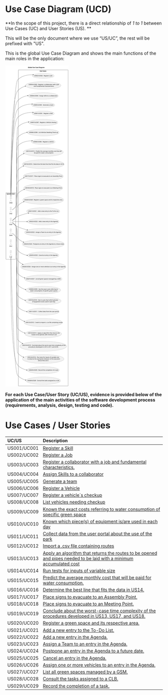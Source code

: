 # Use Case Diagram (UCD)

**In the scope of this project, there is a direct relationship of _1 to 1_ between Use Cases (UC) and User Stories (US).
**

This will be the only document where we use “US/UC”, the rest will be prefixed with "US".

This is the global Use Case Diagram and shows the main functions of the main roles in the application:

![Use Case Diagram](svg/use-case-diagram.svg)

**For each Use Case/User Story (UC/US), evidence is provided below of the application of the main activities of the
software development process (requirements, analysis, design, testing and code).**

# Use Cases / User Stories

| UC/US       | Description                                                                                                                                  |                   
|:------------|:---------------------------------------------------------------------------------------------------------------------------------------------|
| US001/UC001 | [Register a Skill](../../us001/Readme.md)                                                                                                    |
| US002/UC002 | [Register a Job](../../us002/Readme.md)                                                                                                      |
| US003/UC003 | [Register a collaborator with a job and fundamental characteristics.](../../us003/Readme.md)                                                 |
| US004/UC004 | [Assign Skills to a collaborator](../../us004/Readme.md)                                                                                     |
| US005/UC005 | [Generate a team](../../us005/Readme.md)                                                                                                     |
| US006/UC006 | [Register a Vehicle](../../us006/Readme.md)                                                                                                  |
| US007/UC007 | [Register a vehicle´s checkup](../../us007/Readme.md)                                                                                        |
| US008/UC008 | [List vehicles needing checkup](../../us008/Readme.md)                                                                                       |
| US009/UC009 | [Known the exact costs referring to water consumption of specific green space](../../us009/Readme.md)                                        |
| US010/UC010 | [Known which piece(s) of equipment is/are used in each day](../../us010/Readme.md)                                                           |
| US011/UC011 | [Collect data from the user portal about the use of the park](../../us011/Readme.md)                                                         |
| US012/UC012 | [Import a .csv file containing routes](../../us012/Readme.md)                                                                                |
| US013/UC013 | [Apply an algorithm that returns the routes to be opened and pipes needed to be laid with a minimum accumulated cost](../../us013/Readme.md) |
| US014/UC014 | [Run tests for inputs of variable size](../../us014/Readme.md)                                                                               |
| US015/UC015 | [Predict the average monthly cost that will be paid for water consumption.](../../us015/Readme.md)                                           |
| US016/UC016 | [Determine the best line that fits the data in US14.](../../us016/Readme.md)                                                                 |
| US017/UC017 | [Place signs to evacuate to an Assembly Point.](../../us017/Readme.md)                                                                       |
| US018/UC018 | [Place signs to evacuate to an Meeting Point.](../../us018/Readme.md)                                                                        |
| US019/UC019 | [Conclude about the worst-case time complexity of the procedures developed in US13, US17, and US18.](../../us019/Readme.md)                  |
| US020/UC020 | [Register a green space and its respective area.](../../us020/Readme.md)                                                                     |
| US021/UC021 | [Add a new entry to the To-Do List.](../../us021/Readme.md)                                                                                  |
| US022/UC022 | [Add a new entry in the Agenda.](../../us022/Readme.md)                                                                                      |
| US023/UC023 | [Assign a Team to an entry in the Agenda.](../../us023/Readme.md)                                                                            |
| US024/UC024 | [Postpone an entry in the Agenda to a future date.](../../us024/Readme.md)                                                                   |
| US025/UC025 | [Cancel an entry in the Agenda.](../../us025/Readme.md)                                                                                      |
| US026/UC026 | [Assign one or more vehicles to an entry in the Agenda.](../../us026/Readme.md)                                                              |
| US027/UC027 | [List all green spaces managed by a GSM.](../../us027/Readme.md)                                                                             |
| US028/UC028 | [Consult the tasks assigned to a CLB.](../../us028/Readme.md)                                                                                |
| US029/UC029 | [Record the completion of a task.](../../us029/Readme.md)                                                                                    |
